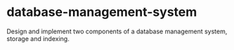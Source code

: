 # database-management-system
Design and implement two components of a database management system, storage and indexing.
